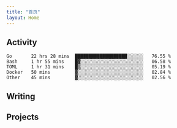 ```yaml
---
title: "首页"
layout: Home
---
```


## Activity
<!--START_SECTION:waka-->
```text
Go       22 hrs 28 mins  ███████████████████░░░░░░   76.55 % 
Bash     1 hr 55 mins    █▓░░░░░░░░░░░░░░░░░░░░░░░   06.58 % 
TOML     1 hr 31 mins    █▒░░░░░░░░░░░░░░░░░░░░░░░   05.19 % 
Docker   50 mins         ▓░░░░░░░░░░░░░░░░░░░░░░░░   02.84 % 
Other    45 mins         ▓░░░░░░░░░░░░░░░░░░░░░░░░   02.56 % 
```
<!--END_SECTION:waka-->

## Writing
<PindedPosts />

## Projects
<Projects />
